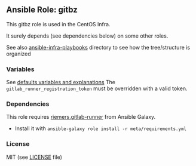 ## Ansible Role: gitbz
This gitbz role is used in the CentOS Infra.

It surely depends (see dependencies below) on some other roles.

See also [ansible-infra-playbooks](https://github.com/CentOS/ansible-infra-playbooks) directory to see how the tree/structure is organized

### Variables
See [defaults variables and explanations](defaults/main.yml)
The `gitlab_runner_registration_token` must be overridden with a valid token.

### Dependencies
This role requires [riemers.gitlab-runner](https://galaxy.ansible.com/riemers/gitlab-runner) from Ansible Galaxy.
  * Install it with `ansible-galaxy role install -r meta/requirements.yml`

### License
MIT (see [LICENSE](LICENSE) file)

